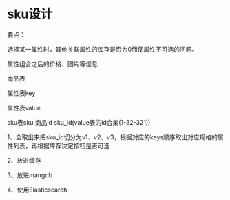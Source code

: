 # sku设计 #

要点：

选择某一属性时，其他关联属性的库存是否为0而使属性不可选的问题。

属性组合之后的价格、图片等信息



商品表

属性表key

属性表value

sku表sku
商品id	sku_id(value表的id合集(1-32-321))


1、全取出来把sku_id切分为v1、v2、v3，根据对应的keys顺序取出对应规格的属性列表，再根据库存决定按钮是否可选

2、放进缓存

3、放进mangdb

4、使用Elasticsearch

